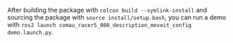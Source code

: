 After building the package with ```colcon build --symlink-install``` and sourcing the package with ```source install/setup.bash```, you can run a demo with ```ros2 launch comau_racer5_080_description_moveit_config demo.launch.py```.
